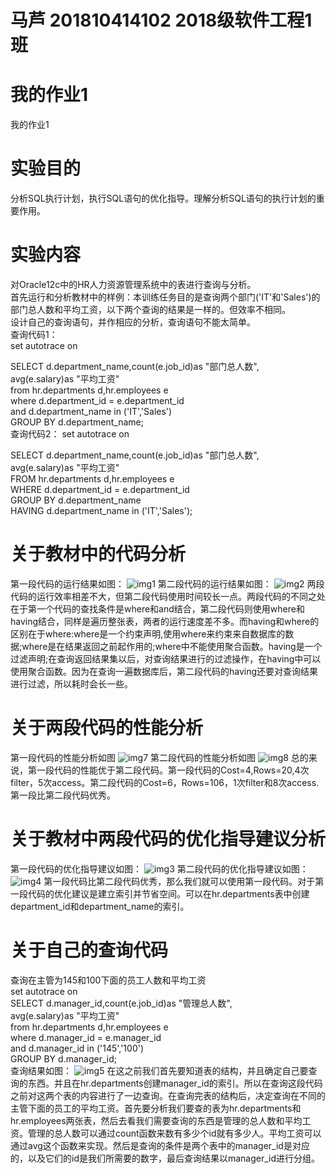 # 马芦 201810414102 2018级软件工程1班
# 我的作业1
我的作业1
# 实验目的
分析SQL执行计划，执行SQL语句的优化指导。理解分析SQL语句的执行计划的重要作用。
# 实验内容
对Oracle12c中的HR人力资源管理系统中的表进行查询与分析。  
首先运行和分析教材中的样例：本训练任务目的是查询两个部门('IT'和'Sales')的部门总人数和平均工资，以下两个查询的结果是一样的。但效率不相同。  
设计自己的查询语句，并作相应的分析，查询语句不能太简单。   
查询代码1：  
set autotrace on  

SELECT d.department_name,count(e.job_id)as "部门总人数",  
avg(e.salary)as "平均工资"  
from hr.departments d,hr.employees e  
where d.department_id = e.department_id  
and d.department_name in ('IT','Sales')  
GROUP BY d.department_name;  
查询代码2：
set autotrace on  

SELECT d.department_name,count(e.job_id)as "部门总人数",  
avg(e.salary)as "平均工资"  
FROM hr.departments d,hr.employees e  
WHERE d.department_id = e.department_id  
GROUP BY d.department_name  
HAVING d.department_name in ('IT','Sales');  
# 关于教材中的代码分析
第一段代码的运行结果如图：
![img1](img1.png)
第二段代码的运行结果如图：
![img2](img2.png)
两段代码的运行效率相差不大，但第二段代码使用时间较长一点。两段代码的不同之处在于第一个代码的查找条件是where和and结合，第二段代码则使用where和having结合，同样是遍历整张表，两者的运行速度差不多。而having和where的区别在于where:where是一个约束声明,使用where来约束来自数据库的数据;where是在结果返回之前起作用的;where中不能使用聚合函数。having是一个过滤声明;在查询返回结果集以后，对查询结果进行的过滤操作，在having中可以使用聚合函数。因为在查询一遍数据库后，第二段代码的having还要对查询结果进行过滤，所以耗时会长一些。
# 关于两段代码的性能分析
第一段代码的性能分析如图
![img7](img7.png)
第二段代码的性能分析如图
![img8](img8.png)
总的来说，第一段代码的性能优于第二段代码。第一段代码的Cost=4,Rows=20,4次filter，5次access。第二段代码的Cost=6，Rows=106，1次filter和8次access.第一段比第二段代码优秀。
# 关于教材中两段代码的优化指导建议分析
第一段代码的优化指导建议如图：
![img3](img3.png)
第二段代码的优化指导建议如图：
![img4](img4.png)
第一段代码比第二段代码优秀，那么我们就可以使用第一段代码。对于第一段代码的优化建议是建立索引并节省空间。可以在hr.departments表中创建department_id和department_name的索引。
# 关于自己的查询代码
查询在主管为145和100下面的员工人数和平均工资  
set autotrace on  
SELECT d.manager_id,count(e.job_id)as "管理总人数",  
avg(e.salary)as "平均工资"  
from hr.departments d,hr.employees e  
where d.manager_id = e.manager_id  
and d.manager_id in ('145','100')  
GROUP BY d.manager_id;  
查询结果如图：
![img5](img5.png)
在这之前我们首先要知道表的结构，并且确定自己要查询的东西。并且在hr.departments创建manager_id的索引。所以在查询这段代码之前对这两个表的内容进行了一边查询。在查询完表的结构后，决定查询在不同的主管下面的员工的平均工资。首先要分析我们要查的表为hr.departments和hr.employees两张表，然后去看我们需要查询的东西是管理的总人数和平均工资。管理的总人数可以通过count函数来数有多少个id就有多少人。平均工资可以通过avg这个函数来实现。然后是查询的条件是两个表中的manager_id是对应的，以及它们的id是我们所需要的数字，最后查询结果以manager_id进行分组。  


